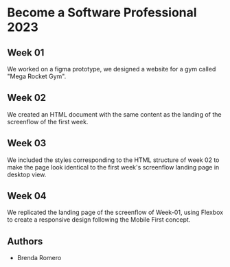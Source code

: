 # Become a Software Professional 2023

## Week 01
We worked on a figma prototype, we designed a website for a gym called "Mega Rocket Gym".

## Week 02
We created an HTML document with the same content as the landing of the screenflow of the first week.

## Week 03
We included the styles corresponding to the HTML structure of week 02 to make the page look identical to the first week's screenflow landing page in desktop view.

## Week 04
We replicated the landing page of the screenflow of Week-01, using Flexbox to create a responsive design following the Mobile First concept.

## Authors
- Brenda Romero